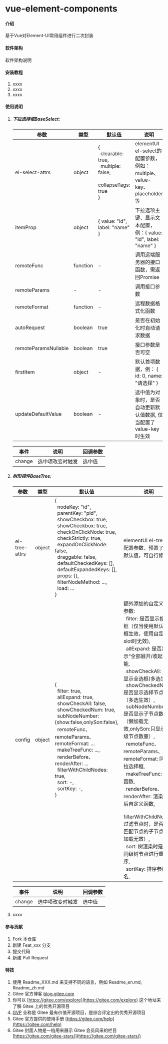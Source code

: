 # vue-element-components

#### 介绍
基于Vue对Element-UI常用组件进行二次封装

#### 软件架构
软件架构说明


#### 安装教程

1.  xxxx
2.  xxxx
3.  xxxx

#### 使用说明

1.  ##### 下拉选择框BaseSelect:
    | 参数 | 类型 | 默认值 | 说明 |
    |--|--|--|--|
    | el-select-attrs | object | { <br/>&ensp;clearable: true,<br/>&ensp;multiple: false,<br/>&ensp;collapseTags: true<br/>} | elementUI el-select的配置参数，例如：multiple、value-key、placeholder等 |
    | itemProp | object | { value: "id", label: "name" } | 下拉选项主键、显示文本配置，例：{ value: "id", label: "name" } |
    | remoteFunc | function | - | 调用远端服务器的接口函数，需返回Promise |
    | remoteParams | - | - | 调用接口参数 |
    | remoteFormat | function | - | 远程数据格式化函数 |
    | autoRequest | boolean | true | 是否在初始化时自动请求数据 |
    | remoteParamsNullable | boolean | true | 接口参数是否可空 |
    | firstItem | object | - | 默认首项数据，例： { id: 0, name: "请选择" } |
    | updateDefaultValue | boolean | - | 选中值为对象时，是否自动更新默认值数据, 仅当配置了value-key时生效 |

    | 事件 | 说明 | 回调参数 |
    |--|--|--|
    | change | 选中项改变时触发 | 选中值 |
2.  ##### 树形控件BaseTree:
    | 参数 | 类型 | 默认值 | 说明 |
    |--|--|--|--|
    | el-tree-attrs | object | { <br/>&ensp;nodeKey: "id",<br/>&ensp;parentKey: "pid",<br/>&ensp;showCheckbox: true,<br/>&ensp;showCheckbox: true,<br/>&ensp;checkOnClickNode: true,<br/>&ensp;checkStrictly: true,<br/>&ensp;expandOnClickNode: false,<br/>&ensp;draggable: false,<br/>&ensp;defaultCheckedKeys: [],<br/>&ensp;defaultExpandedKeys: [],<br/>&ensp;props: {},<br/>&ensp;filterNodeMethod: ...,<br/>&ensp;load: ...<br/> } | elementUI el-tree的配置参数，预置了一些默认值，可自行修改 |
    | config | object | { <br/>&ensp;filter: true,<br/>&ensp;allExpand: true,<br/>&ensp;showCheckAll: false,<br/>&ensp;showCheckedNum: true,<br/>&ensp;subNodeNumber: {show:false,onlySon:false},<br/>&ensp;remoteFunc、remoteParams、remoteFormat: ...<br/>&ensp;makeTreeFunc: ...,<br/>&ensp;renderBefore、renderAfter: ...<br/>&ensp;filterWithChildNodes: true,<br/>&ensp;sort: -,<br/>&ensp;sortKey: -,<br/> } | 额外添加的自定义配置参数:<br/>&ensp;filter: 是否显示搜索框（仅当使用默认搜索框生效，使用自定义slot时无效),<br/>&ensp;allExpand: 是否显示“全部展开/收起”功能,<br/>&ensp;showCheckAll: 是否显示全选框(多选生效),<br/>&ensp;showCheckedNum: 是否显示选择节点数量（多选生效）,<br/>&ensp;subNodeNumber: 是否显示子节点数量（懒加载无效,onlySon:只显示次级节点数量）,<br/>&ensp;remoteFunc、remoteParams、remoteFormat: 同下拉选择框,<br/>&ensp;makeTreeFunc: 造树函数,<br/>&ensp;renderBefore、renderAfter: 渲染树前后自定义函数,<br/>&ensp;filterWithChildNodes: 过滤节点时，是否显示匹配节点的子节点（懒加载无效）,<br/>&ensp;sort: 树渲染时是否对同级树节点进行重新排序,<br/>&ensp;sortKey: 排序参照键名,<br/> |

    | 事件 | 说明 | 回调参数 |
    |--|--|--|
    | change | 选中项改变时触发 | 选中值 |
3.  xxxx

#### 参与贡献

1.  Fork 本仓库
2.  新建 Feat_xxx 分支
3.  提交代码
4.  新建 Pull Request


#### 特技

1.  使用 Readme\_XXX.md 来支持不同的语言，例如 Readme\_en.md, Readme\_zh.md
2.  Gitee 官方博客 [blog.gitee.com](https://blog.gitee.com)
3.  你可以 [https://gitee.com/explore](https://gitee.com/explore) 这个地址来了解 Gitee 上的优秀开源项目
4.  [GVP](https://gitee.com/gvp) 全称是 Gitee 最有价值开源项目，是综合评定出的优秀开源项目
5.  Gitee 官方提供的使用手册 [https://gitee.com/help](https://gitee.com/help)
6.  Gitee 封面人物是一档用来展示 Gitee 会员风采的栏目 [https://gitee.com/gitee-stars/](https://gitee.com/gitee-stars/)
